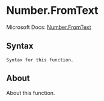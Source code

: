 ---
---

# Number.FromText

Microsoft Docs: [Number.FromText](https://docs.microsoft.com/en-us/powerquery-m/number-fromtext)

## Syntax

```
Syntax for this function.
```

## About

About this function.

